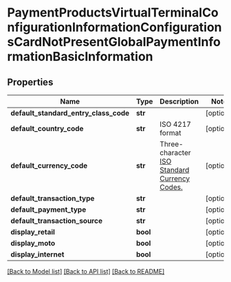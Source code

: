 # PaymentProductsVirtualTerminalConfigurationInformationConfigurationsCardNotPresentGlobalPaymentInformationBasicInformation

## Properties
Name | Type | Description | Notes
------------ | ------------- | ------------- | -------------
**default_standard_entry_class_code** | **str** |  | [optional] 
**default_country_code** | **str** | ISO 4217 format | [optional] 
**default_currency_code** | **str** | Three-character [ISO Standard Currency Codes.](http://apps.cybersource.com/library/documentation/sbc/quickref/currencies.pdf) | [optional] 
**default_transaction_type** | **str** |  | [optional] 
**default_payment_type** | **str** |  | [optional] 
**default_transaction_source** | **str** |  | [optional] 
**display_retail** | **bool** |  | [optional] 
**display_moto** | **bool** |  | [optional] 
**display_internet** | **bool** |  | [optional] 

[[Back to Model list]](../README.md#documentation-for-models) [[Back to API list]](../README.md#documentation-for-api-endpoints) [[Back to README]](../README.md)


